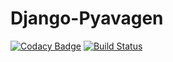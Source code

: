 # Django-Pyavagen

[![Codacy Badge](https://api.codacy.com/project/badge/Grade/8f84ba60672049eeac0728d4d983875b)](https://www.codacy.com/manual/edison7500/dj-pyavagen?utm_source=github.com&amp;utm_medium=referral&amp;utm_content=edison7500/dj-pyavagen&amp;utm_campaign=Badge_Grade)
[![Build Status](https://travis-ci.org/edison7500/dj-pyavagen.svg?branch=master)](https://travis-ci.org/edison7500/dj-pyavagen)